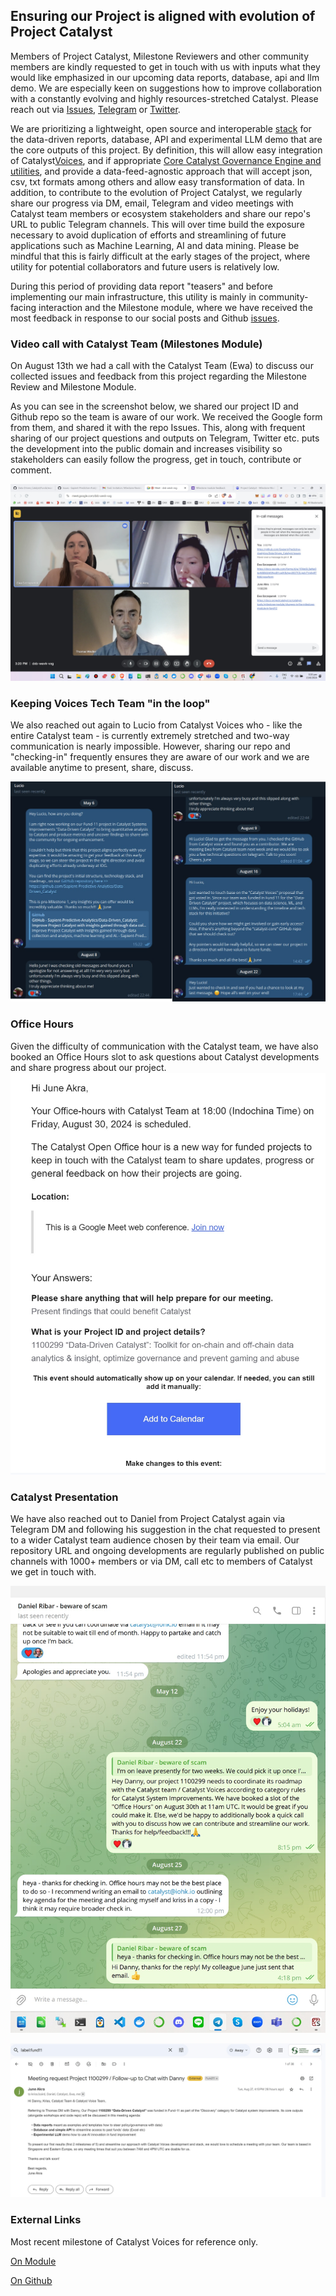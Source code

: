 ## Ensuring our Project is aligned with evolution of Project Catalyst 

Members of Project Catalyst, Milestone Reviewers and other community members are kindly requested to get in touch with us with inputs what they would like emphasized in our upcoming data reports, database, api and llm demo. We are especially keen on suggestions how to improve collaboration with a constantly evolving and highly resources-stretched Catalyst. Please reach out via [Issues](https://github.com/Sapient-Predictive-Analytics/Data-Driven_Catalyst/issues), [Telegram](https://t.me/DeveloperEcosystem) or [Twitter](https://x.com/SapientSwarm).

We are prioritizing a lightweight, open source and interoperable [stack](https://github.com/Sapient-Predictive-Analytics/Data-Driven_Catalyst/blob/main/OSDS.md) for the data-driven reports, database, API and experimental LLM demo that are the core outputs of this project. By definition, this will allow easy integration of Catalyst[Voices](https://github.com/input-output-hk/catalyst-voices), and if appropriate [Core Catalyst Governance Engine and utilities](https://github.com/input-output-hk/catalyst-core), and provide a data-feed-agnostic approach that will accept json, csv, txt formats among others and allow easy transformation of data. In addition, to contribute to the evolution of Project Catalyst, we regularly share our progress via DM, email, Telegram and video meetings with Catalyst team members or ecosystem stakeholders and share our repo's URL to public Telegram channels. This will over time build the exposure necessary to avoid duplication of efforts and streamlining of future applications such as Machine Learning, AI and data mining. Please be mindful that this is fairly difficult at the early stages of the project, where utility for potential collaborators and future users is relatively low.

During this period of providing data report "teasers" and before implementing our main infrastructure, this utility is mainly in community-facing interaction and the Milestone module, where we have received the most feedback in response to our social posts and Github [issues](https://github.com/Sapient-Predictive-Analytics/Data-Driven_Catalyst/issues).


### Video call with Catalyst Team (Milestones Module)
On August 13th we had a call with the Catalyst Team (Ewa) to discuss our collected issues and feedback from this project regarding the Milestone Review and Milestone Module.

As you can see in the screenshot below, we shared our project ID and Github repo so the team is aware of our work. We received the Google form from them, and shared it with the repo Issues. This, along with frequent sharing of our project questions and outputs on Telegram, Twitter etc. puts the development into the public domain and increases visibility so stakeholders can easily follow the progress, get in touch, contribute or comment.

![Meet](https://github.com/Sapient-Predictive-Analytics/Data-Driven_Catalyst/blob/main/Workshop/catalyst/googleMeet.jpg)


### Keeping Voices Tech Team "in the loop"
We also reached out again to Lucio from Catalyst Voices who - like the entire Catalyst team - is currently extremely stretched and two-way communication is nearly impossible. However, sharing our repo and "checking-in" frequently ensures they are aware of our work and we are available anytime to present, share, discuss.

![TgLB](https://github.com/Sapient-Predictive-Analytics/Data-Driven_Catalyst/blob/main/Workshop/catalyst/telegramlb.jpg)


### Office Hours
Given the difficulty of communication with the Catalyst team, we have also booked an Office Hours slot to ask questions about Catalyst developments and share progress about our project.
![OH](https://github.com/Sapient-Predictive-Analytics/Data-Driven_Catalyst/blob/main/Workshop/catalyst/officeHours%20(1).jpg)


### Catalyst Presentation
We have also reached out to Daniel from Project Catalyst again via Telegram DM and following his suggestion in the chat requested to present to a wider Catalyst team audience chosen by their team via email. Our repository URL and ongoing developments are regularly published on public channels with 1000+ members or via DM, call etc to members of Catalyst we get in touch with.

![TgDR](https://github.com/Sapient-Predictive-Analytics/Data-Driven_Catalyst/blob/main/Workshop/catalyst/ribartg.jpg)

![email](https://github.com/Sapient-Predictive-Analytics/Data-Driven_Catalyst/blob/main/Workshop/catalyst/emailCatT.jpg)

### External Links
Most recent milestone of Catalyst Voices for reference only.

[On  Module](https://milestones.projectcatalyst.io/projects/1000096/milestones/2)

[On Github](https://github.com/input-output-hk/catalyst-voices/milestone/2)
